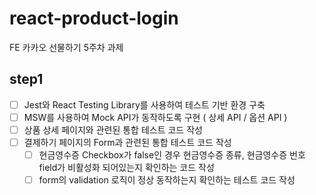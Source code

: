 # react-product-login

FE 카카오 선물하기 5주차 과제

## step1

- [ ] Jest와 React Testing Library를 사용하여 테스트 기반 환경 구축
- [ ] MSW를 사용하여 Mock API가 동작하도록 구현 ( 상세 API / 옵션 API )
- [ ] 상품 상세 페이지와 관련된 통합 테스트 코드 작성
- [ ] 결제하기 페이지의 Form과 관련된 통합 테스트 코드 작성
  - [ ] 현금영수증 Checkbox가 false인 경우 현금영수증 종류, 현금영수증 번호 field가 비활성화 되어있는지 확인하는 코드 작성
  - [ ] form의 validation 로직이 정상 동작하는지 확인하는 테스트 코드 작성
